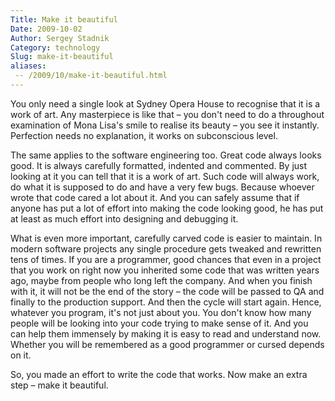 ```yaml
---
Title: Make it beautiful
Date: 2009-10-02
Author: Sergey Stadnik
Category: technology
Slug: make-it-beautiful
aliases:
 -- /2009/10/make-it-beautiful.html
---
```


You only need a single look at Sydney Opera House to recognise that it
is a work of art. Any masterpiece is like that – you don't need to do a
throughout examination of Mona Lisa's smile to realise its beauty – you
see it instantly. Perfection needs no explanation, it works on
subconscious level.

The same applies to the software engineering too. Great code always
looks good. It is always carefully formatted, indented and commented. By
just looking at it you can tell that it is a work of art. Such code will
always work, do what it is supposed to do and have a very few bugs.
Because whoever wrote that code cared a lot about it. And you can safely
assume that if anyone has put a lot of effort into making the code
looking good, he has put at least as much effort into designing and
debugging it.

What is even more important, carefully carved code is easier to
maintain. In modern software projects any single procedure gets tweaked
and rewritten tens of times. If you are a programmer, good chances that
even in a project that you work on right now you inherited some code
that was written years ago, maybe from people who long left the company.
And when you finish with it, it will not be the end of the story – the
code will be passed to QA and finally to the production support. And
then the cycle will start again. Hence, whatever you program, it's not
just about you. You don't know how many people will be looking into your
code trying to make sense of it. And you can help them immensely by
making it is easy to read and understand now. Whether you will be
remembered as a good programmer or cursed depends on it.

So, you made an effort to write the code that works. Now make an extra
step – make it beautiful.